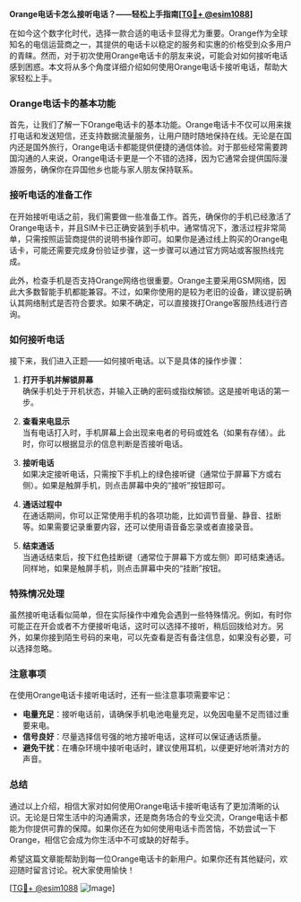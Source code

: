 **Orange电话卡怎么接听电话？——轻松上手指南[[TG💪+ @esim1088](https://t.me/s/esim1088)]**

在如今这个数字化时代，选择一款合适的电话卡显得尤为重要。Orange作为全球知名的电信运营商之一，其提供的电话卡以稳定的服务和实惠的价格受到众多用户的青睐。然而，对于初次使用Orange电话卡的朋友来说，可能会对如何接听电话感到困惑。本文将从多个角度详细介绍如何使用Orange电话卡接听电话，帮助大家轻松上手。

### Orange电话卡的基本功能

首先，让我们了解一下Orange电话卡的基本功能。Orange电话卡不仅可以用来拨打电话和发送短信，还支持数据流量服务，让用户随时随地保持在线。无论是在国内还是国外旅行，Orange电话卡都能提供便捷的通信体验。对于那些经常需要跨国沟通的人来说，Orange电话卡更是一个不错的选择，因为它通常会提供国际漫游服务，确保你在异国他乡也能与家人朋友保持联系。

### 接听电话的准备工作

在开始接听电话之前，我们需要做一些准备工作。首先，确保你的手机已经激活了Orange电话卡，并且SIM卡已正确安装到手机中。通常情况下，激活过程非常简单，只需按照运营商提供的说明书操作即可。如果你是通过线上购买的Orange电话卡，可能还需要完成身份验证步骤，这一步骤可以通过官方网站或客服热线完成。

此外，检查手机是否支持Orange网络也很重要。Orange主要采用GSM网络，因此大多数智能手机都能兼容。不过，如果你使用的是较为老旧的设备，建议提前确认其网络制式是否符合要求。如果不确定，可以直接拨打Orange客服热线进行咨询。

### 如何接听电话

接下来，我们进入正题——如何接听电话。以下是具体的操作步骤：

1. **打开手机并解锁屏幕**  
   确保手机处于开机状态，并输入正确的密码或指纹解锁。这是接听电话的第一步。

2. **查看来电显示**  
   当有电话打入时，手机屏幕上会出现来电者的号码或姓名（如果有存储）。此时，你可以根据显示的信息判断是否接听电话。

3. **接听电话**  
   如果决定接听电话，只需按下手机上的绿色接听键（通常位于屏幕下方或右侧）。如果是触屏手机，则点击屏幕中央的“接听”按钮即可。

4. **通话过程中**  
   在通话期间，你可以正常使用手机的各项功能，比如调节音量、静音、挂断等。如果需要记录重要内容，还可以使用语音备忘录或者直接录音。

5. **结束通话**  
   当通话结束后，按下红色挂断键（通常位于屏幕下方或左侧）即可结束通话。同样地，如果是触屏手机，则点击屏幕中央的“挂断”按钮。

### 特殊情况处理

虽然接听电话看似简单，但在实际操作中难免会遇到一些特殊情况。例如，有时你可能正在开会或者不方便接听电话，这时可以选择不接听，稍后回拨给对方。另外，如果你接到陌生号码的来电，可以先查看是否有备注信息，如果没有必要，可以选择忽略。

### 注意事项

在使用Orange电话卡接听电话时，还有一些注意事项需要牢记：

- **电量充足**：接听电话前，请确保手机电池电量充足，以免因电量不足而错过重要来电。
- **信号良好**：尽量选择信号强的地方接听电话，这样可以保证通话质量。
- **避免干扰**：在嘈杂环境中接听电话时，建议使用耳机，以便更好地听清对方的声音。

### 总结

通过以上介绍，相信大家对如何使用Orange电话卡接听电话有了更加清晰的认识。无论是日常生活中的沟通需求，还是商务场合的专业交流，Orange电话卡都能为你提供可靠的保障。如果你还在为如何使用电话卡而苦恼，不妨尝试一下Orange，相信它会成为你生活中不可或缺的好帮手。

希望这篇文章能帮助到每一位Orange电话卡的新用户。如果你还有其他疑问，欢迎随时留言讨论。祝大家使用愉快！

[[TG💪+ @esim1088](https://t.me/s/esim1088) ![Image](https://i.postimg.cc/4NQfJmqS/Snipaste-2025-05-13-00-14-12.png)]